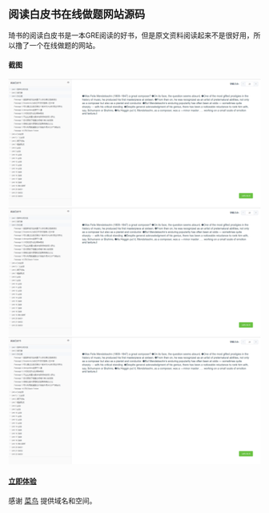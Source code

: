 ## 阅读白皮书在线做题网站源码

琦书的阅读白皮书是一本GRE阅读的好书，但是原文资料阅读起来不是很好用，所以撸了一个在线做题的网站。

#### 截图
![首页](./assets/1.png)
![答题](./assets/1.png)
![核对](./assets/1.png)

#### [立即体验](https://baipishu.cainiao.io/#/) 

感谢 [菜鸟](https://cainiao.io) 提供域名和空间。
